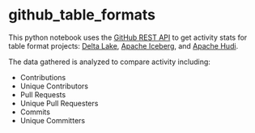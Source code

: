 # github_table_formats
This python notebook uses the [GitHub REST API](https://docs.github.com/en/rest?apiVersion=2022-11-28) to get activity stats for table format projects: [Delta Lake](https://github.com/delta-io/delta), [Apache Iceberg](https://github.com/apache/iceberg), and [Apache Hudi](https://github.com/apache/hudi).

The data gathered is analyzed to compare activity including:
- Contributions
- Unique Contributors
- Pull Requests
- Unique Pull Requesters
- Commits
- Unique Committers
